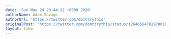 ```yaml
---
date: 'Sun May 24 20:44:12 +0000 2020'
authorName: Adam Savage
authorUrl: 'https://twitter.com/donttrythis'
originalPost: 'https://twitter.com/donttrythis/status/1264658478297001984'
layout: like
---
```

